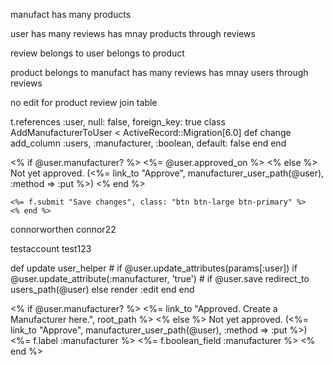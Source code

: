 manufact
has many products

user
has many reviews
has mnay products through reviews

review
belongs to user
belongs to product

product
belongs to manufact
has many reviews
has mnay users through reviews

no edit for product
review join table

t.references :user, null: false, foreign_key: true
class AddManufacturerToUser < ActiveRecord::Migration[6.0]
def change
add_column :users, :manufacturer, :boolean, default: false
end
end

<% if @user.manufacturer? %>
<%= @user.approved_on %>
<% else %>
Not yet approved. (<%= link_to "Approve", manufacturer_user_path(@user), :method => :put %>)
<% end %>

    <%= f.submit "Save changes", class: "btn btn-large btn-primary" %>
    <% end %>

connorworthen
connor22

testaccount
test123

def update
user_helper # if @user.update_attributes(params[:user])
if @user.update_attribute(:manufacturer, 'true') # if @user.save
redirect_to users_path(@user)
else
render :edit
end
end

<% if @user.manufacturer? %>
<%= link_to "Approved. Create a Manufacturer here.", root_path %>
<% else %>
Not yet approved. (<%= link_to "Approve", manufacturer_user_path(@user), :method => :put %>)
<%= f.label :manufacturer %>
<%= f.boolean_field :manufacturer %>
<% end %>
